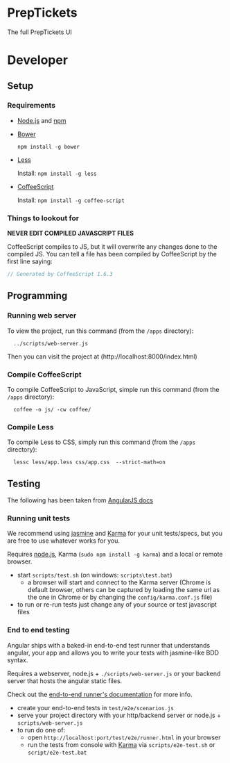 PrepTickets
===========

The full PrepTickets UI


# Developer

## Setup

### Requirements
  * [Node.js](http://nodejs.org/) and [npm](https://npmjs.org/)
  * [Bower](http://bower.io/)

    `npm install -g bower`

  * [Less](http://lesscss.org/)

    Install: `npm install -g less`

  * [CoffeeScript](http://coffeescript.org/)

    Install: `npm install -g coffee-script`

### Things to lookout for
**NEVER EDIT COMPILED JAVASCRIPT FILES**

CoffeeScript compiles to JS, but it will overwrite any changes done to the compiled JS.
You can tell a file has been compiled by CoffeeScript by the first line saying: 

```Javascript
// Generated by CoffeeScript 1.6.3
```


## Programming

### Running web server

To view the project, run this command (from the `/apps` directory):

```
  ../scripts/web-server.js
```

Then you can visit the project at (http://localhost:8000/index.html)


### Compile CoffeeScript

To compile CoffeeScript to JavaScript, simple run this command (from the `/apps` directory): 

```
  coffee -o js/ -cw coffee/
```

### Compile Less

To compile Less to CSS, simply run this command (from the `/apps` directory):

```
  lessc less/app.less css/app.css  --strict-math=on
```

## Testing

The following has been taken from [AngularJS docs](https://github.com/angular/angular-seed)

### Running unit tests

We recommend using [jasmine](http://pivotal.github.com/jasmine/) and
[Karma](http://karma-runner.github.io) for your unit tests/specs, but you are free
to use whatever works for you.

Requires [node.js](http://nodejs.org/), Karma (`sudo npm install -g karma`) and a local
or remote browser.

* start `scripts/test.sh` (on windows: `scripts\test.bat`)
  * a browser will start and connect to the Karma server (Chrome is default browser, others can be captured by loading the same url as the one in Chrome or by changing the `config/karma.conf.js` file)
* to run or re-run tests just change any of your source or test javascript files


### End to end testing

Angular ships with a baked-in end-to-end test runner that understands angular, your app and allows
you to write your tests with jasmine-like BDD syntax.

Requires a webserver, node.js + `./scripts/web-server.js` or your backend server that hosts the angular static files.

Check out the
[end-to-end runner's documentation](http://docs.angularjs.org/guide/dev_guide.e2e-testing) for more
info.

* create your end-to-end tests in `test/e2e/scenarios.js`
* serve your project directory with your http/backend server or node.js + `scripts/web-server.js`
* to run do one of:
  * open `http://localhost:port/test/e2e/runner.html` in your browser
  * run the tests from console with [Karma](http://karma-runner.github.io) via
    `scripts/e2e-test.sh` or `script/e2e-test.bat`
